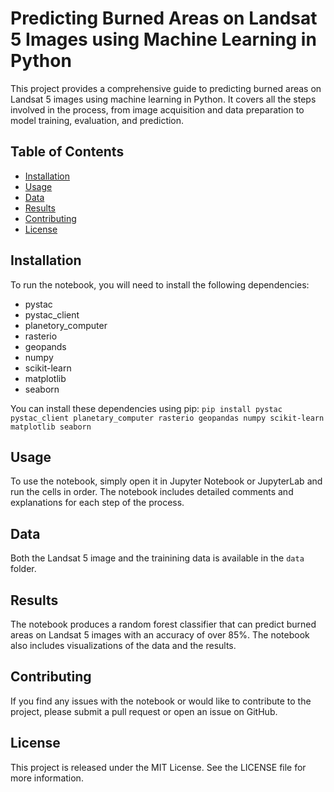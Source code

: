 # Predicting Burned Areas on Landsat 5 Images using Machine Learning in Python

This project provides a comprehensive guide to predicting burned areas on Landsat 5 images using machine learning in Python. It covers all the steps involved in the process, from image acquisition and data preparation to model training, evaluation, and prediction.

## Table of Contents

- [Installation](#installation)
- [Usage](#usage)
- [Data](#data)
- [Results](#results)
- [Contributing](#contributing)
- [License](#license)

## Installation

To run the notebook, you will need to install the following dependencies:

- pystac
- pystac_client
- planetory_computer
- rasterio
- geopands
- numpy
- scikit-learn
- matplotlib
- seaborn

You can install these dependencies using pip: `pip install pystac pystac_client planetary_computer rasterio geopandas numpy scikit-learn matplotlib seaborn`

## Usage

To use the notebook, simply open it in Jupyter Notebook or JupyterLab and run the cells in order. The notebook includes detailed comments and explanations for each step of the process.

## Data

Both the Landsat 5 image and the trainining data is available in the `data` folder.


## Results

The notebook produces a random forest classifier that can predict burned areas on Landsat 5 images with an accuracy of over 85%. The notebook also includes visualizations of the data and the results.

## Contributing

If you find any issues with the notebook or would like to contribute to the project, please submit a pull request or open an issue on GitHub.

## License

This project is released under the MIT License. See the LICENSE file for more information.